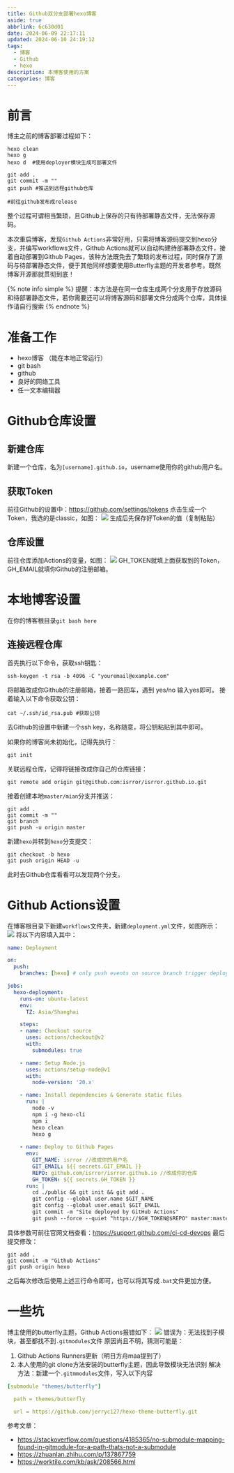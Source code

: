 ```yaml
---
title: Github双分支部署hexo博客
aside: true
abbrlink: 6c630d01
date: 2024-06-09 22:17:11
updated: 2024-06-10 24:19:12
tags:
  - 博客
  - Github
  - hexo
description: 本博客使用的方案
categories: 博客
---
```


# 前言
博主之前的博客部署过程如下：
```shell
hexo clean 
hexo g
hexo d  #使用deployer模块生成可部署文件

git add .
git commit -m ""
git push #推送到远程github仓库

#前往github发布成release
```
整个过程可谓相当繁琐，且Github上保存的只有待部署静态文件，无法保存源码。

本次重启博客，发现`Github Actions`非常好用，只需将博客源码提交到hexo分支，并编写workflows文件，Github Actions就可以自动构建待部署静态文件，接着自动部署到Github Pages，该种方法既免去了繁琐的发布过程，同时保存了源码与待部署静态文件，便于其他同样想要使用Butterfly主题的开发者参考。既然博客开源那就贯彻到底！

{% note info simple %}
提醒：本方法是在同一仓库生成两个分支用于存放源码和待部署静态文件，若你需要还可以将博客源码和部署文件分成两个仓库，具体操作请自行搜索
{% endnote %}

# 准备工作

- hexo博客 （能在本地正常运行）
- git bash
- github
- 良好的网络工具
- 任一文本编辑器

# Github仓库设置

## 新建仓库
新建一个仓库，名为`[username].github.io`，username使用你的github用户名。
## 获取Token
前往Github的设置中：https://github.com/settings/tokens
点击生成一个Token，我选的是classic，如图：
![](../images/Pasted%20image%2020240609224758.png)
生成后先保存好Token的值（复制粘贴）
## 仓库设置
前往仓库添加Actions的变量，如图：
![](../images/Pasted%20image%2020240609225113.png)
GH_TOKEN就填上面获取到的Token，GH_EMAIL就填你Github的注册邮箱。

# 本地博客设置
在你的博客根目录`git bash here`

## 连接远程仓库
首先执行以下命令，获取ssh钥匙：
```shell
ssh-keygen -t rsa -b 4096 -C "youremail@example.com"
```
将邮箱改成你Github的注册邮箱，接着一路回车，遇到 yes/no 输入yes即可。
接着输入以下命令获取公钥：

```shell
cat ~/.ssh/id_rsa.pub #获取公钥
```
去Github的设置中新建一个ssh key，名称随意，将公钥粘贴到其中即可。

如果你的博客尚未初始化，记得先执行：
```shell
git init
```
关联远程仓库，记得将链接改成你自己的仓库链接：
```shell
git remote add origin git@github.com:isrror/isrror.github.io.git
```
接着创建本地`master/mian`分支并推送：
```shell
git add .
git commit -m ""
git branch
git push -u origin master
```
新建`hexo`并转到`hexo`分支提交：
```shell
git checkout -b hexo
git push origin HEAD -u
```
此时去Github仓库看看可以发现两个分支。

# Github Actions设置
在博客根目录下新建`workflows`文件夹，新建`deployment.yml`文件，如图所示：
![](../images/Pasted%20image%2020240609232043.png)
将以下内容填入其中：
```yml
name: Deployment

on:
  push:
    branches: [hexo] # only push events on source branch trigger deployment

jobs:
  hexo-deployment:
    runs-on: ubuntu-latest
    env:
      TZ: Asia/Shanghai

    steps:
    - name: Checkout source
      uses: actions/checkout@v2
      with:
        submodules: true

    - name: Setup Node.js
      uses: actions/setup-node@v1
      with:
        node-version: '20.x'

    - name: Install dependencies & Generate static files
      run: |
        node -v
        npm i -g hexo-cli
        npm i
        hexo clean
        hexo g
        
    - name: Deploy to Github Pages
      env:
        GIT_NAME: isrror //改成你的用户名
        GIT_EMAIL: ${{ secrets.GIT_EMAIL }}
        REPO: github.com/isrror/isrror.github.io //改成你的仓库
        GH_TOKEN: ${{ secrets.GH_TOKEN }}
      run: |
        cd ./public && git init && git add .
        git config --global user.name $GIT_NAME
        git config --global user.email $GIT_EMAIL
        git commit -m "Site deployed by GitHub Actions"
        git push --force --quiet "https://$GH_TOKEN@$REPO" master:master
```
具体参数可前往官网文档查看：https://support.github.com/ci-cd-devops
最后提交修改：
```shell
git add .
git commit -m "Github Actions"
git push origin hexo
```
之后每次修改后使用上述三行命令即可，也可以将其写成`.bat`文件更加方便。

# 一些坑
博主使用的butterfly主题，Github Actions报错如下：
![](../images/e325f8470e45a33437f26982e81f6447.png)
错误为：无法找到子模块，甚至都找不到`.gitmodules`文件
原因尚且不明，猜测可能是：
1. Github Actions Runners更新（明日方舟maa提到了）
2. 本人使用的git clone方法安装的butterfly主题，因此导致模块无法识别
解决方法：新建一个`.gitmmodules`文件，写入以下内容
```yml
[submodule "themes/butterfly"]

  path = themes/butterfly

  url = https://github.com/jerryc127/hexo-theme-butterfly.git
```

参考文章：
- https://stackoverflow.com/questions/4185365/no-submodule-mapping-found-in-gitmodule-for-a-path-thats-not-a-submodule
- https://zhuanlan.zhihu.com/p/137867759
- https://worktile.com/kb/ask/208566.html
